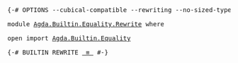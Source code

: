 <pre class="Agda"><a id="1" class="Symbol">{-#</a> <a id="5" class="Keyword">OPTIONS</a> <a id="13" class="Pragma">--cubical-compatible</a> <a id="34" class="Pragma">--rewriting</a> <a id="46" class="Pragma">--no-sized-types</a> <a id="63" class="Pragma">--no-guardedness</a> <a id="80" class="Pragma">--level-universe</a> <a id="97" class="Symbol">#-}</a>

<a id="102" class="Keyword">module</a> <a id="109" href="Agda.Builtin.Equality.Rewrite.html" class="Module">Agda.Builtin.Equality.Rewrite</a> <a id="139" class="Keyword">where</a>

<a id="146" class="Keyword">open</a> <a id="151" class="Keyword">import</a> <a id="158" href="Agda.Builtin.Equality.html" class="Module">Agda.Builtin.Equality</a>

<a id="181" class="Symbol">{-#</a> <a id="185" class="Keyword">BUILTIN</a> <a id="193" class="Keyword">REWRITE</a> <a id="201" href="Agda.Builtin.Equality.html#150" class="Datatype Operator">_≡_</a> <a id="205" class="Symbol">#-}</a>
</pre>